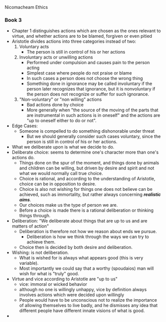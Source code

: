 Nicomacheam Ethics

### Book 3

- Chapter 1 distinguishes actions which are chosen as the ones relevant to virtue, and whether actions are to be blamed, forgiven or even pitied
- Aristotle divides actions into three categories instead of two:
	1. Voluntary acts
		- The person is still in control of his or her actions
	2. Involuntary acts or unwilling actions
		- Performed under compulsion and causes pain to the person acting
		- Simplest case where people do not praise or blame
		- In such cases a person does not choose the wrong thing
		- Something done in ignorance may be called involuntary if the person later recognizes that ignorance, but it is nonvoluntary if the person does not recognize or suffer for such ignorance.
	3. "Non-voluntary" or "non willing" actions
		- Bad actions done by choice
		- More generally when "the source of the moving of the parts that are instrumental in such actions is in oneself" and the actions are "up to oneself either to do or not".
- Edge Cases:
	- Someone is compelled to do something dishonorable under threat
		- But we should generally consider such cases voluntary, since the person is still in control of his or her actions.
- What we deliberate upon is what we decide to do.
- Deliberate choice: seems to determine one's character more than one's actions do. 
	- Things done on the spur of the moment, and things done by animals and children can be willing, but driven by desire and spirit and not what we would normally call true choice.
	- Choice is rational, and according to the understanding of Aristotle, choice can be in opposition to desire.
	- Choice is also not wishing for things one does not believe can be achieved, such as immortality, but rather always concerning ***realistic aims***.
	- Our choices make us the type of person we are.
	- Before a choice is made there is a rational deliberation or thinking things through.
- Deliberation: "We deliberate about things that are up to us and are matters of action"
	- Deliberation is therefore not how we reason about ends we pursue.
		- Deliberation is how we think through the ways we can try to achieve them.
	- Choice then is decided by both desire and deliberation.
- Wishing: is not deliberation.
	- What is wished for is always what appears good (this is very variable).
	- Most importantly we could say that a worthy (spoudaios) man will wish for what is "truly" good.
- Virtue and vice according to Aristotle are "up to us"
	- vice: immoral or wicked behavior
	- although no one is willingly unhappy, vice by definition always involves actions which were decided upon willingly
	- People would have to be unconscious not to realize the importance of allowing themselves to live badly, and he dismisses any idea that different people have different innate visions of what is good.
- 